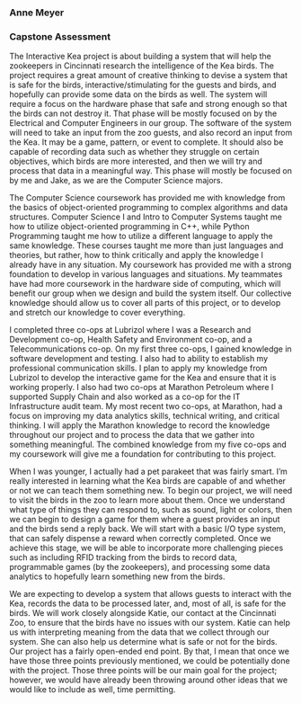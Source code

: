 ### Anne Meyer
### Capstone Assessment

The Interactive Kea project is about building a system that will help the zookeepers in Cincinnati research the intelligence of the Kea birds. The project requires a great amount of creative thinking to devise a system that is safe for the birds, interactive/stimulating for the guests and birds, and hopefully can provide some data on the birds as well. The system will require a focus on the hardware phase that safe and strong enough so that the birds can not destroy it. That phase will be mostly focused on by the Electrical and Computer Engineers in our group. The software of the system will need to take an input from the zoo guests, and also record an input from the Kea. It may be a game, pattern, or event to complete. It should also be capable of recording data such as whether they struggle on certain objectives, which birds are more interested, and then we will try and process that data in a meaningful way. This phase will mostly be focused on by me and Jake, as we are the Computer Science majors.

The Computer Science coursework has provided me with knowledge from the basics of object-oriented programming to complex algorithms and data structures. Computer Science I and Intro to Computer Systems taught me how to utilize object-oriented programming in C++, while Python Programming taught me how to utilize a different language to apply the same knowledge. These courses taught me more than just languages and theories, but rather, how to think critically and apply the knowledge I already have in any situation. My coursework has provided me with a strong foundation to develop in various languages and situations. My teammates have had more coursework in the hardware side of computing, which will benefit our group when we design and build the system itself. Our collective knowledge should allow us to cover all parts of this project, or to develop and stretch our knowledge to cover everything.

I completed three co-ops at Lubrizol where I was a Research and Development co-op, Health Safety and Environment co-op, and a Telecommunications co-op. On my first three co-ops, I gained knowledge in software development and testing. I also had to ability to establish my professional communication skills. I plan to apply my knowledge from Lubrizol to develop the interactive game for the Kea and ensure that it is working properly. I also had two co-ops at Marathon Petroleum where I supported Supply Chain and also worked as a co-op for the IT Infrastructure audit team. My most recent two co-ops, at Marathon, had a focus on improving my data analytics skills, technical writing, and critical thinking. I will apply the Marathon knowledge to record the knowledge throughout our project and to process the data that we gather into something meaningful. The combined knowledge from my five co-ops and my coursework will give me a foundation for contributing to this project.

When I was younger, I actually had a pet parakeet that was fairly smart. I’m really interested in learning what the Kea birds are capable of and whether or not we can teach them something new. To begin our project, we will need to visit the birds in the zoo to learn more about them. Once we understand what type of things they can respond to, such as sound, light or colors, then we can begin to design a game for them where a guest provides an input and the birds send a reply back. We will start with a basic I/O type system, that can safely dispense a reward when correctly completed. Once we achieve this stage, we will be able to incorporate more challenging pieces such as including RFID tracking from the birds to record data, programmable games (by the zookeepers), and processing some data analytics to hopefully learn something new from the birds. 

We are expecting to develop a system that allows guests to interact with the Kea, records the data to be processed later, and, most of all, is safe for the birds. We will work closely alongside Katie, our contact at the Cincinnati Zoo, to ensure that the birds have no issues with our system. Katie can help us with interpreting meaning from the data that we collect through our system. She can also help us determine what is safe or not for the birds. Our project has a fairly open-ended end point. By that, I mean that once we have those three points previously mentioned, we could be potentially done with the project. Those three points will be our main goal for the project; however, we would have already been throwing around other ideas that we would like to include as well, time permitting. 
